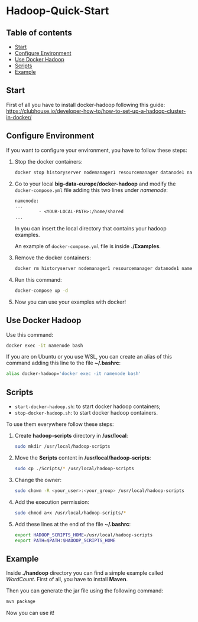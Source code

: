 # Hadoop-Quick-Start

## Table of contents

<!--ts-->

   * [Start](#start)
   * [Configure Environment](#configure-environment)
   * [Use Docker Hadoop](#use-docker-hadoop)
   * [Scripts](#scripts)
   * [Example](#example)

<!--te-->

## Start

First of all you have to install docker-hadoop following this guide:<br>
<a href="https://clubhouse.io/developer-how-to/how-to-set-up-a-hadoop-cluster-in-docker/">https://clubhouse.io/developer-how-to/how-to-set-up-a-hadoop-cluster-in-docker/</a>



## Configure Environment

If you want to configure your environment, you have to follow these steps:

1. Stop the docker containers:

   ```bash
   docker stop historyserver nodemanager1 resourcemanager datanode1 namenode
   ```

2. Go to your local **big-data-europe/docker-hadoop** and modify the `docker-compose.yml` file adding this two lines under *namenode*:

   ```dockerfile
   namenode:
   ...                          
         	- <YOUR-LOCAL-PATH>:/home/shared 
   ...
   ```

   In <YOUR-LOCAL-PATH> you can insert the local directory that contains your hadoop examples.

   An example of `docker-compose.yml` file is inside **./Examples**.

3. Remove the docker containers:

   ```bash
   docker rm historyserver nodemanager1 resourcemanager datanode1 namenode
   ```

4. Run this command:

   ```bash
   docker-compose up -d
   ```

5. Now you can use your examples with docker!



## Use Docker Hadoop

Use this command:

```bash
docker exec -it namenode bash
```

If you are on Ubuntu or you use WSL, you can create an alias of this command adding this line to the file **~/.bashrc**:

```bash
alias docker-hadoop='docker exec -it namenode bash'
```



## Scripts

- `start-docker-hadoop.sh`: to start docker hadoop containers;
- `stop-docker-hadoop.sh`: to start docker hadoop containers.

To use them everywhere follow these steps:

1. Create **hadoop-scripts** directory in **/usr/local**:

   ```bash
   sudo mkdir /usr/local/hadoop-scripts
   ```

2. Move the **Scripts** content in **/usr/local/hadoop-scripts**:

   ```bash
   sudo cp ./Scripts/* /usr/local/hadoop-scripts
   ```

3. Change the owner:

   ```bash
   sudo chown -R <your_user>:<your_group> /usr/local/hadoop-scripts
   ```

4. Add the execution permission:

   ```bash
   sudo chmod a+x /usr/local/hadoop-scripts/*
   ```

5. Add these lines at the end of the file **~/.bashrc**:

   ```bash
   export HADOOP_SCRIPTS_HOME=/usr/local/hadoop-scripts
   export PATH=$PATH:$HADOOP_SCRIPTS_HOME
   ```




## Example

Inside **./handoop** directory you can find a simple example called *WordCount*. First of all, you have to install **Maven**.

Then you can generate the jar file using the following command:

```bash
mvn package
```

Now you can use it!

